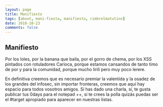 ```yaml
---
layout: page
title: Manifiesto
tags: [about, mani-fiesta, manifiesto, cimbrelmatutino]
date: 2018-10-23
comments: false
---
```

## Manifiesto
Por los loles, por la banana que baila, por el gorro de chema, por los XSS pintados con rotuladores Carioca, porque estamos cansandos de tanto timo de por y para la comunidad, porque mucho lirili pero muy poco lerere.

En definitiva creemos que es necesario premiar la valentida y la osadez de los grandes del infosec, sin importar fronteras, creemos que aquí hay espacio para todos vosotros amigos. Sí has dado una charla, sí, te gusta publicar tus 0days para el notepad ++, si te crees la polla quizás puedas ser el #target apropiado para aparecer en nuestras listas.
